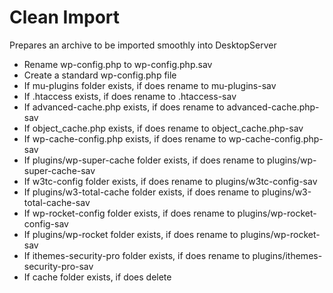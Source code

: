 # Clean Import

Prepares an archive to be imported smoothly into DesktopServer

* Rename wp-config.php to wp-config.php.sav
* Create a standard wp-config.php file
* If mu-plugins folder exists, if does rename to mu-plugins-sav
* If .htaccess exists, if does rename to .htaccess-sav
* If advanced-cache.php exists, if does rename to advanced-cache.php-sav
* If object_cache.php exists, if does rename to object_cache.php-sav
* If wp-cache-config.php exists, if does rename to wp-cache-config.php-sav
* If plugins/wp-super-cache folder exists, if does rename to plugins/wp-super-cache-sav
* If w3tc-config folder exists, if does rename to plugins/w3tc-config-sav
* If plugins/w3-total-cache folder exists, if does rename to plugins/w3-total-cache-sav
* If wp-rocket-config folder exists, if does rename to plugins/wp-rocket-config-sav
* If plugins/wp-rocket folder exists, if does rename to plugins/wp-rocket-sav
* If ithemes-security-pro folder exists, if does rename to plugins/ithemes-security-pro-sav
* If cache folder exists, if does delete
